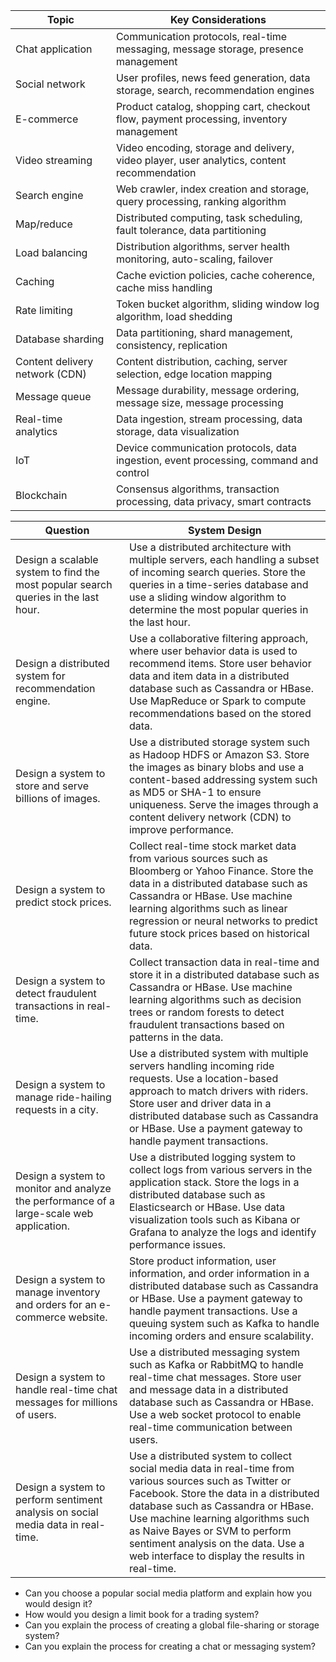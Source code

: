 

| Topic | Key Considerations | 
|-------|--------------------|
| Chat application | Communication protocols, real-time messaging, message storage, presence management |
| Social network | User profiles, news feed generation, data storage, search, recommendation engines |
| E-commerce | Product catalog, shopping cart, checkout flow, payment processing, inventory management |
| Video streaming | Video encoding, storage and delivery, video player, user analytics, content recommendation |
| Search engine | Web crawler, index creation and storage, query processing, ranking algorithm |
| Map/reduce | Distributed computing, task scheduling, fault tolerance, data partitioning |
| Load balancing | Distribution algorithms, server health monitoring, auto-scaling, failover |
| Caching | Cache eviction policies, cache coherence, cache miss handling |
| Rate limiting | Token bucket algorithm, sliding window log algorithm, load shedding |
| Database sharding | Data partitioning, shard management, consistency, replication |
| Content delivery network (CDN) | Content distribution, caching, server selection, edge location mapping |
| Message queue | Message durability, message ordering, message size, message processing |
| Real-time analytics | Data ingestion, stream processing, data storage, data visualization |
| IoT | Device communication protocols, data ingestion, event processing, command and control |
| Blockchain | Consensus algorithms, transaction processing, data privacy, smart contracts |




| Question | System Design |
| --- | --- |
| Design a scalable system to find the most popular search queries in the last hour. | Use a distributed architecture with multiple servers, each handling a subset of incoming search queries. Store the queries in a time-series database and use a sliding window algorithm to determine the most popular queries in the last hour. |
| Design a distributed system for recommendation engine. | Use a collaborative filtering approach, where user behavior data is used to recommend items. Store user behavior data and item data in a distributed database such as Cassandra or HBase. Use MapReduce or Spark to compute recommendations based on the stored data. |
| Design a system to store and serve billions of images. | Use a distributed storage system such as Hadoop HDFS or Amazon S3. Store the images as binary blobs and use a content-based addressing system such as MD5 or SHA-1 to ensure uniqueness. Serve the images through a content delivery network (CDN) to improve performance. |
| Design a system to predict stock prices. | Collect real-time stock market data from various sources such as Bloomberg or Yahoo Finance. Store the data in a distributed database such as Cassandra or HBase. Use machine learning algorithms such as linear regression or neural networks to predict future stock prices based on historical data. |
| Design a system to detect fraudulent transactions in real-time. | Collect transaction data in real-time and store it in a distributed database such as Cassandra or HBase. Use machine learning algorithms such as decision trees or random forests to detect fraudulent transactions based on patterns in the data. |
| Design a system to manage ride-hailing requests in a city. | Use a distributed system with multiple servers handling incoming ride requests. Use a location-based approach to match drivers with riders. Store user and driver data in a distributed database such as Cassandra or HBase. Use a payment gateway to handle payment transactions. |
| Design a system to monitor and analyze the performance of a large-scale web application. | Use a distributed logging system to collect logs from various servers in the application stack. Store the logs in a distributed database such as Elasticsearch or HBase. Use data visualization tools such as Kibana or Grafana to analyze the logs and identify performance issues. |
| Design a system to manage inventory and orders for an e-commerce website. | Store product information, user information, and order information in a distributed database such as Cassandra or HBase. Use a payment gateway to handle payment transactions. Use a queuing system such as Kafka to handle incoming orders and ensure scalability. |
| Design a system to handle real-time chat messages for millions of users. | Use a distributed messaging system such as Kafka or RabbitMQ to handle real-time chat messages. Store user and message data in a distributed database such as Cassandra or HBase. Use a web socket protocol to enable real-time communication between users. |
| Design a system to perform sentiment analysis on social media data in real-time. | Use a distributed system to collect social media data in real-time from various sources such as Twitter or Facebook. Store the data in a distributed database such as Cassandra or HBase. Use machine learning algorithms such as Naive Bayes or SVM to perform sentiment analysis on the data. Use a web interface to display the results in real-time. |




- Can you choose a popular social media platform and explain how you would design it?
- How would you design a limit book for a trading system?
- Can you explain the process of creating a global file-sharing or storage system?
- Can you explain the process for creating a chat or messaging system?